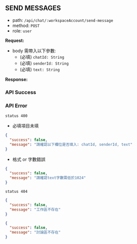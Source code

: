 ## SEND MESSAGES

- path: `/api/chat/:workspaceAccount/send-message`
- method: `POST`
- role: `user`

**Request:**

- body 需帶入以下參數:
  - (必填) `chatId: String`
  - (必填) `senderId: String`
  - (必填) `text: String`

**Response:**

### API Success

### API Error

`status 400`

- 必填項目未填

```json
{
  "success": false,
  "message": "請確認以下欄位是否填入: chatId, senderId, text"
}
```

- 格式 or 字數錯誤

```json
{
  "success": false,
  "message": "請確認text字數需低於1024"
}
```

`status 404`

```json
{
  "success": false,
  "message": "工作區不存在"
}
```

```json
{
  "success": false,
  "message": "討論區不存在"
}
```
